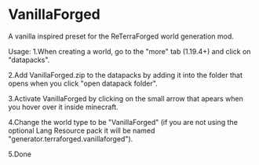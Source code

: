 # VanillaForged
A vanilla inspired preset for the ReTerraForged world generation mod.


Usage:
  1.When creating a world, go to the "more" tab (1.19.4+) and click on "datapacks". 

  2.Add VanillaForged.zip to the datapacks by adding it into the folder that opens when you click "open datapack folder". 

  3.Activate VanillaForged by clicking on the small arrow that apears when you hover over it inside minecraft. 

  4.Change the world type to be "VanillaForged" (if you are not using the optional Lang Resource pack it will be named "generator.terraforged.vanillaforged"). 

  5.Done
